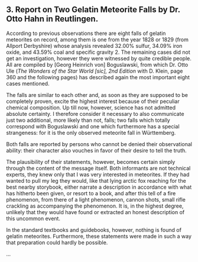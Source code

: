 ## 3. Report on Two Gelatin Meteorite Falls by Dr. Otto Hahn in Reutlingen.

According to previous observations there are eight falls of gelatin meteorites on record, among them is one from the year 1828 or 1829 (from Allport Derbyshire) whose analysis revealed 32.00% sulfur, 34.09% iron oxide, and 43.59% coal and specific gravity 2. The remaining cases did not get an investigation, however they were witnessed by quite credible people. All are compiled by [Georg Heinrich von] Boguslawski, from which Dr. Otto Ule (_The Wonders of the Star World [sic], 2nd Edition_ with D. Klein, page 360 and the following pages) has described again the most important eight cases mentioned.

The falls are similar to each other and, as soon as they are supposed to be completely proven, excite the highest interest because of their peculiar chemical composition. Up till now, however, science has not admitted absolute certainty. I therefore consider it necessary to also communicate just two additional, more likely than not, falls; two falls which totally correspond with Boguslawski and one which furthermore has a special strangeness: for it is the only observed meteorite fall in Württemberg.

Both falls are reported by persons who cannot be denied their observational ability: their character also vouches in favor of their desire to tell the truth.

The plausibility of their statements, however, becomes certain simply through the content of the message itself. Both informants are not technical experts, they knew only that I was very interested in meteorites. If they had wanted to pull my leg they would, like that lying arctic fox reaching for the best nearby storybook, either narrate a description in accordance with what has hitherto been given, or resort to a book, and after this tell of a fire phenomenon, from there of a light phenomenon, cannon shots, small rifle crackling as accompanying the phenomenon. It is, in the highest degree, unlikely that they would have found or extracted an honest description of this uncommon event.

In the standard textbooks and guidebooks, however, nothing is found of gelatin meteorites. Furthermore, these statements were made in such a way that preparation could hardly be possible.

...
